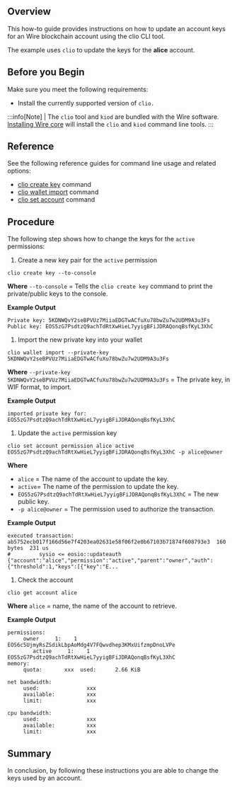 
## Overview
This how-to guide provides instructions on how to update an account keys for an Wire blockchain account using the clio CLI tool. 

The example uses `clio` to update the keys for the **alice** account.

## Before you Begin
Make sure you meet the following requirements: 

* Install the currently supported version of `clio.`
  

:::info[Note]
| The `clio` tool and `kiod` are bundled with the Wire software. [Installing Wire core](/docs/getting-started/install-dependencies.md) will install the `clio` and `kiod` command line tools. 
:::

## Reference
See the following reference guides for command line usage and related options:

* [clio create key](../command-reference/create/key.md) command
* [clio wallet import](../command-reference/wallet/import.md) command
* [clio set account](../command-reference/set/set-account.md) command

## Procedure
The following step shows how to change the keys for the `active` permissions:

1. Create a new key pair for the `active` permission
```shell
clio create key --to-console
```
**Where**
`--to-console` = Tells the `clio create key` command to print the private/public keys to the console.

**Example Output**
```shell
Private key: 5KDNWQvY2seBPVUz7MiiaEDGTwACfuXu78bwZu7w2UDM9A3u3Fs
Public key: EOS5zG7PsdtzQ9achTdRtXwHieL7yyigBFiJDRAQonqBsfKyL3XhC
```

1. Import the new private key into your wallet
```shell
clio wallet import --private-key 5KDNWQvY2seBPVUz7MiiaEDGTwACfuXu78bwZu7w2UDM9A3u3Fs
```
**Where**
`--private-key 5KDNWQvY2seBPVUz7MiiaEDGTwACfuXu78bwZu7w2UDM9A3u3Fs` = The private key, in WIF format, to import.

**Example Output**
```shell
imported private key for: EOS5zG7PsdtzQ9achTdRtXwHieL7yyigBFiJDRAQonqBsfKyL3XhC
```

1. Update the `active` permission key
```shell
clio set account permission alice active EOS5zG7PsdtzQ9achTdRtXwHieL7yyigBFiJDRAQonqBsfKyL3XhC -p alice@owner
```
**Where**
* `alice` = The name of the account to update the key.
* `active`= The name of the permission to update the key.
* `EOS5zG7PsdtzQ9achTdRtXwHieL7yyigBFiJDRAQonqBsfKyL3XhC` = The new public key. 
* `-p alice@owner` = The permission used to authorize the transaction.

**Example Output**
```shell
executed transaction: ab5752ecb017f166d56e7f4203ea02631e58f06f2e0b67103b71874f608793e3  160 bytes  231 us
#         sysio <= eosio::updateauth            {"account":"alice","permission":"active","parent":"owner","auth":{"threshold":1,"keys":[{"key":"E...
```

1. Check the account
```shell
clio get account alice
```
**Where**
`alice` = name, the name of the account to retrieve.

**Example Output**
```shell
permissions: 
     owner     1:    1 EOS6c5UjmyRsZSdikLbpAoMdg4V7FQwvdhep3KMxUifzmpDnoLVPe
        active     1:    1 EOS5zG7PsdtzQ9achTdRtXwHieL7yyigBFiJDRAQonqBsfKyL3XhC
memory: 
     quota:       xxx  used:      2.66 KiB  

net bandwidth: 
     used:               xxx
     available:          xxx
     limit:              xxx

cpu bandwidth:
     used:               xxx
     available:          xxx
     limit:              xxx
```

## Summary
In conclusion, by following these instructions you are able to change the keys used by an account. 
